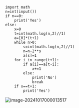 ```
import math
n=int(input())
if n==0:
    print('Yes')
else:
    x=0
    t=int(math.log(n,2)//1)
    a=[0]*(t+1)
    while n>0:
        s=int(math.log(n,2)//1)
        n=n-2**s
        a[s]=1
    for i in range(t+1):
        if a[i]==a[t-i]:
            x+=1
        else:
            print('No')
            break
    if x==t+1:
        print('Yes')
```

![image-20241017000013517](C:\Users\huawei\AppData\Roaming\Typora\typora-user-images\image-20241017000013517.png)